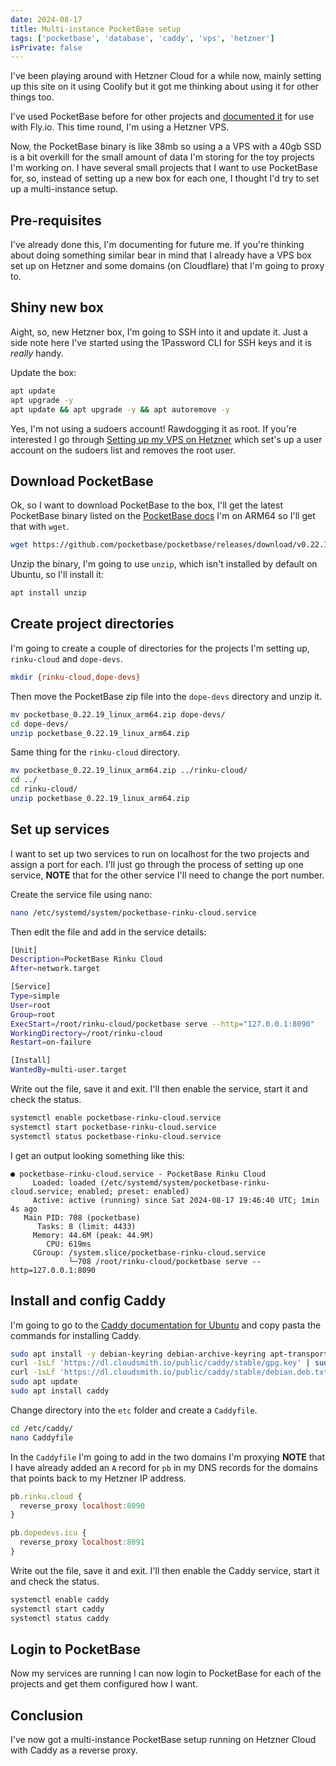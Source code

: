 ```yaml
---
date: 2024-08-17
title: Multi-instance PocketBase setup
tags: ['pocketbase', 'database', 'caddy', 'vps', 'hetzner']
isPrivate: false
---
```


<!-- cSpell:ignore hetzner Coolify dearmor Caddyfile Rawdogging -->

I've been playing around with Hetzner Cloud for a while now, mainly
setting up this site on it using Coolify but it got me thinking about
using it for other things too.

I've used PocketBase before for other projects and
[documented it](https://scottspence.com/posts/set-up-free-pocketbase-db)
for use with Fly.io. This time round, I'm using a Hetzner VPS.

Now, the PocketBase binary is like 38mb so using a a VPS with a 40gb
SSD is a bit overkill for the small amount of data I'm storing for the
toy projects I'm working on. I have several small projects that I want
to use PocketBase for, so, instead of setting up a new box for each
one, I thought I'd try to set up a multi-instance setup.

## Pre-requisites

I've already done this, I'm documenting for future me. If you're
thinking about doing something similar bear in mind that I already
have a VPS box set up on Hetzner and some domains (on Cloudflare) that
I'm going to proxy to.

## Shiny new box

Aight, so, new Hetzner box, I'm going to SSH into it and update it.
Just a side note here I've started using the 1Password CLI for SSH
keys and it is _really_ handy.

Update the box:

```bash
apt update
apt upgrade -y
apt update && apt upgrade -y && apt autoremove -y
```

Yes, I'm not using a sudoers account! Rawdogging it as root. If you're
interested I go through
[Setting up my VPS on Hetzner](https://scottspence.com/posts/setting-up-my-vps-on-hetzner)
which set's up a user account on the sudoers list and removes the root
user.

## Download PocketBase

Ok, so I want to download PocketBase to the box, I'll get the latest
PocketBase binary listed on the
[PocketBase docs](https://pocketbase.io/docs/) I'm on ARM64 so I'll
get that with `wget`.

```bash
wget https://github.com/pocketbase/pocketbase/releases/download/v0.22.19/pocketbase_0.22.19_linux_arm64.zip
```

Unzip the binary, I'm going to use `unzip`, which isn't installed by
default on Ubuntu, so I'll install it:

```bash
apt install unzip
```

## Create project directories

I'm going to create a couple of directories for the projects I'm
setting up, `rinku-cloud` and `dope-devs`.

```bash
mkdir {rinku-cloud,dope-devs}
```

Then move the PocketBase zip file into the `dope-devs` directory and
unzip it.

```bash
mv pocketbase_0.22.19_linux_arm64.zip dope-devs/
cd dope-devs/
unzip pocketbase_0.22.19_linux_arm64.zip
```

Same thing for the `rinku-cloud` directory.

```bash
mv pocketbase_0.22.19_linux_arm64.zip ../rinku-cloud/
cd ../
cd rinku-cloud/
unzip pocketbase_0.22.19_linux_arm64.zip
```

## Set up services

I want to set up two services to run on localhost for the two projects
and assign a port for each. I'll just go through the process of
setting up one service, **NOTE** that for the other service I'll need
to change the port number.

Create the service file using nano:

```bash
nano /etc/systemd/system/pocketbase-rinku-cloud.service
```

Then edit the file and add in the service details:

```bash
[Unit]
Description=PocketBase Rinku Cloud
After=network.target

[Service]
Type=simple
User=root
Group=root
ExecStart=/root/rinku-cloud/pocketbase serve --http="127.0.0.1:8090"
WorkingDirectory=/root/rinku-cloud
Restart=on-failure

[Install]
WantedBy=multi-user.target
```

Write out the file, save it and exit. I'll then enable the service,
start it and check the status.

```bash
systemctl enable pocketbase-rinku-cloud.service
systemctl start pocketbase-rinku-cloud.service
systemctl status pocketbase-rinku-cloud.service
```

I get an output looking something like this:

```text
● pocketbase-rinku-cloud.service - PocketBase Rinku Cloud
     Loaded: loaded (/etc/systemd/system/pocketbase-rinku-cloud.service; enabled; preset: enabled)
     Active: active (running) since Sat 2024-08-17 19:46:40 UTC; 1min 4s ago
   Main PID: 708 (pocketbase)
      Tasks: 8 (limit: 4433)
     Memory: 44.6M (peak: 44.9M)
        CPU: 619ms
     CGroup: /system.slice/pocketbase-rinku-cloud.service
             └─708 /root/rinku-cloud/pocketbase serve --http=127.0.0.1:8090
```

## Install and config Caddy

I'm going to go to the
[Caddy documentation for Ubuntu](https://caddyserver.com/docs/install#debian-ubuntu-raspbian)
and copy pasta the commands for installing Caddy.

```bash
sudo apt install -y debian-keyring debian-archive-keyring apt-transport-https curl
curl -1sLf 'https://dl.cloudsmith.io/public/caddy/stable/gpg.key' | sudo gpg --dearmor -o /usr/share/keyrings/caddy-stable-archive-keyring.gpg
curl -1sLf 'https://dl.cloudsmith.io/public/caddy/stable/debian.deb.txt' | sudo tee /etc/apt/sources.list.d/caddy-stable.list
sudo apt update
sudo apt install caddy
```

Change directory into the `etc` folder and create a `Caddyfile`.

```bash
cd /etc/caddy/
nano Caddyfile
```

In the `Caddyfile` I'm going to add in the two domains I'm proxying
**NOTE** that I have already added an `A` record for `pb` in my DNS
records for the domains that points back to my Hetzner IP address.

```js
pb.rinku.cloud {
  reverse_proxy localhost:8090
}

pb.dopedevs.icu {
  reverse_proxy localhost:8091
}
```

Write out the file, save it and exit. I'll then enable the Caddy
service, start it and check the status.

```bash
systemctl enable caddy
systemctl start caddy
systemctl status caddy
```

## Login to PocketBase

Now my services are running I can now login to PocketBase for each of
the projects and get them configured how I want.

## Conclusion

I've now got a multi-instance PocketBase setup running on Hetzner
Cloud with Caddy as a reverse proxy.
